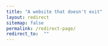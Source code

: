 ```yaml
---
title: "A website that doesn't exit"
layout: redirect
sitemap: false
permalink: /redirect-page/
redirect_to:  ""
---
```

